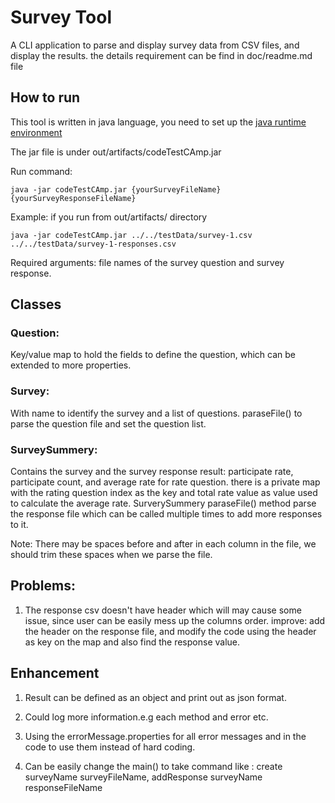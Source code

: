 # Survey Tool

A CLI application to parse and display survey data from CSV files, and display the results. 
the details requirement can be find in doc/readme.md file 

## How to run

This tool is written in java language, you need to set up the [java runtime environment](http://www.tutorialspoint.com/java/java_environment_setup.htm)

The jar file is under out/artifacts/codeTestCAmp.jar

Run command:

`java -jar codeTestCAmp.jar {yourSurveyFileName} {yourSurveyResponseFileName}
`

Example: if you run from out/artifacts/ directory

`
java -jar codeTestCAmp.jar ../../testData/survey-1.csv ../../testData/survey-1-responses.csv
`

Required arguments: file names of the survey question and survey response.


## Classes
 
### Question: 
  Key/value map to hold the fields to define the question, which can be extended to more properties.

### Survey: 
  With name to identify the survey and a list of questions. paraseFile() to parse the question file and set the question list.

### SurveySummery: 
  Contains the survey and the survey response result: participate rate, participate count, and average rate for rate question.
there is a private map with the rating question index as the key and total rate value as value used to calculate the average rate.
SurverySummery paraseFile() method parse the response file which can be called multiple times to add more responses to it.

Note: There may be spaces before and after in each column in the file, we should trim these spaces when we parse the file. 

## Problems:
1. The response csv doesn't have header which will may cause some issue, since user can be easily mess up the columns order.
   improve: add the header on the response file, and modify the code using the header as key on the map and also find the response value.


## Enhancement

1. Result can be defined as an object and print out as json format.

2. Could log more information.e.g each method and error etc.

3. Using the errorMessage.properties for all error messages and in the code to use them instead of hard coding.

4. Can be easily change the main() to take command like : create surveyName surveyFileName, addResponse surveyName responseFileName